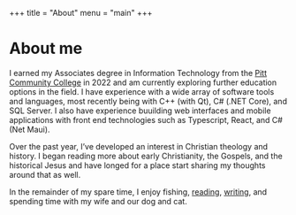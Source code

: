 +++
title = "About"
menu = "main"
+++

# About me

I earned my Associates degree in Information Technology from the [Pitt Community College](https://www.unitn.it/) in 2022 and am currently exploring further education options in the field. I have experience with
a wide array of software tools and languages, most recently being with C++ (with Qt), C# (.NET Core), and SQL Server. I also have experience buuilding web interfaces and mobile applications with front end technologies such as Typescript, React, and C# (Net Maui).

Over the past year, I’ve developed an interest in Christian theology and history. I began reading more about early Christianity, the Gospels, and the historical Jesus and have longed for a place start sharing my thoughts around that as well.

In the remainder of my spare time, I enjoy fishing, [reading](/bookshelf), [writing](/posts), and spending time with my wife and our dog and cat.
